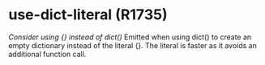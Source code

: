 # use-dict-literal (R1735)

*Consider using {} instead of dict()* Emitted when using dict() to
create an empty dictionary instead of the literal {}. The literal is
faster as it avoids an additional function call.
